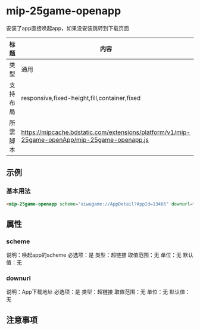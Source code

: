 # mip-25game-openapp

安装了app直接唤起app，如果没安装跳转到下载页面

标题|内容
----|----
类型|通用
支持布局|responsive,fixed-height,fill,container,fixed
所需脚本|https://mipcache.bdstatic.com/extensions/platform/v1/mip-25game-openApp/mip-25game-openapp.js

## 示例

### 基本用法
```html
<mip-25game-openapp scheme="aiwugame://AppDetail?AppId=13465" downurl="https://m.25game.com/Market.html" >唤起app或下载</mip-25game-openapp>
```

## 属性

### scheme

说明：唤起app的scheme
必选项：是
类型：超链接
取值范围：无
单位：无
默认值：无

### downurl

说明：App下载地址
必选项：是
类型：超链接
取值范围：无
单位：无
默认值：无

## 注意事项

